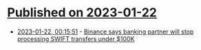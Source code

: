 # [Published on 2023-01-22](index.md)

* [2023-01-22, 00:15:51](https://news.ycombinator.com/item?id=34472506) - [Binance says banking partner will stop processing SWIFT transfers under $100K](https://twitter.com/mikeburgersburg/status/1616901701927059457)
